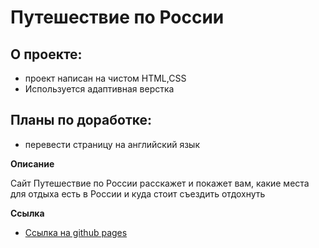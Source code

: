 # Путешествие по России

## О проекте:
* проект написан на чистом HTML,CSS
* Используется адаптивная верстка

## Планы по доработке:

* перевести страницу на английский язык

**Описание**

Сайт Путешествие по России расскажет и покажет вам, какие места для отдыха есть в России и куда стоит съездить отдохнуть

**Ссылка**

* [Ссылка на github pages](https://rolandsallaz.github.io/russian-travel/)

